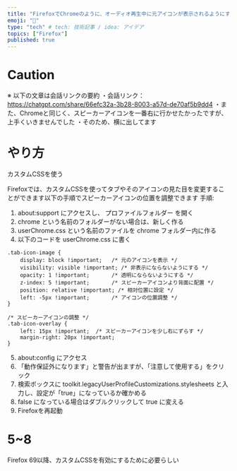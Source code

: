 ```yaml
---
title: "FirefoxでChromeのように、オーディオ再生中に元アイコンが表示されるようにする"
emoji: "🦊"
type: "tech" # tech: 技術記事 / idea: アイデア
topics: ["Firefox"]
published: true
---
```


# Caution
※ 以下の文章は会話リンクの要約
・会話リンク：https://chatgpt.com/share/66efc32a-3b28-8003-a57d-de70af5b9dd4
・また、Chromeと同じく、スピーカーアイコンを一番右に行かせたかったですが、上手くいきませんでした
・そのため、横に出してます

# やり方

カスタムCSSを使う

Firefoxでは、カスタムCSSを使ってタブやそのアイコンの見た目を変更することができます以下の手順でスピーカーアイコンの位置を調整できます
手順:

1. about:support にアクセスし、 プロファイルフォルダー を開く
1. chrome という名前のフォルダーがない場合は、新しく作る
1. userChrome.css という名前のファイルを chrome フォルダー内に作る
1. 以下のコードを userChrome.css に書く
```
.tab-icon-image {
    display: block !important;   /* 元のアイコンを表示 */
    visibility: visible !important; /* 非表示にならないようにする */
    opacity: 1 !important;       /* 透明にならないようにする */
    z-index: 5 !important;       /* スピーカーアイコンより背面に配置 */
    position: relative !important; /* 相対位置に設定 */
    left: -5px !important;       /* アイコンの位置調整 */
}

/* スピーカーアイコンの調整 */
.tab-icon-overlay {
    left: 15px !important;  /* スピーカーアイコンを少し右にずらす */
    margin-right: 20px !important;
}
```

5. about:config にアクセス
6. 「動作保証外になります」と警告が出ますが、「注意して使用する」をクリック
7. 検索ボックスに toolkit.legacyUserProfileCustomizations.stylesheets と入力し、設定が「true」になっているか確かめる
8. false になっている場合はダブルクリックして true に変える
9. Firefoxを再起動

# 5~8
Firefox 69以降、カスタムCSSを有効にするために必要らしい